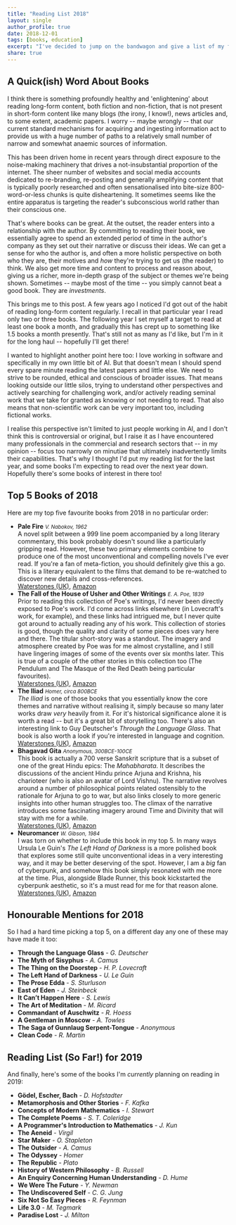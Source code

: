 ```yaml
---
title: "Reading List 2018"
layout: single
author_profile: true
date: 2018-12-01 
tags: [books, education]
excerpt: "I've decided to jump on the bandwagon and give a list of my favourite books of 2019. There's also some thoughts on the importance of books more generally too."
share: true
---
```


## A Quick(ish) Word About Books

I think there is something profoundly healthy and 'enlightening' about reading long-form content, both fiction and non-fiction, that is not present in short-form content like many blogs (the irony, I know!), news articles and, to some extent, academic papers. I worry -- maybe wrongly -- that our current standard mechanisms for acquiring and ingesting information act to provide us with a huge number of paths to a relatively small number of narrow and somewhat anaemic sources of information.

This has been driven home in recent years through direct exposure to the noise-making machinery that drives a not-insubstantial proportion of the internet. The sheer number of websites and social media accounts dedicated to re-branding, re-posting and generally amplifying content that is typically poorly researched and often sensationalised into bite-size 800-word-or-less chunks is quite disheartening. It sometimes seems like the entire apparatus is targeting the reader's subconscious world rather than their conscious one.

That's where books can be great. At the outset, the reader enters into a relationship with the author. By committing to reading their book, we essentially agree to spend an extended period of time in the author's company as they set out their narrative or discuss their ideas. We can get a sense for who the author is, and often a more holistic perspective on both who they are, their motives and _how_ they're trying to get us (the reader) to think. We also get more time and content to process and reason about, giving us a richer, more in-depth grasp of the subject or themes we're being shown. Sometimes -- maybe most of the time -- you simply cannot beat a good book. They are _investments_. 

This brings me to this post. A few years ago I noticed I'd got out of the habit of reading long-form content regularly. I recall in that particular year I read only two or three books. The following year I set myself a target to read at least one book a month, and gradually this has crept up to something like 1.5 books a month presently. That's still not as many as I'd like, but I'm in it for the long haul -- hopefully I'll get there! 

I wanted to highlight another point here too: I love working in software and specifically in my own little bit of AI. But that doesn't mean I should spend every spare minute reading the latest papers and little else. We need to strive to be rounded, ethical and conscious of broader issues. That means looking outside our little silos, trying to understand other perspectives and actively searching for challenging work, and/or actively reading seminal work that we take for granted as knowing or not needing to read. That also means that non-scientific work can be very important too, including fictional works.

I realise this perspective isn't limited to just people working in AI, and I don't think this is controversial or original, but I raise it as I have encountered many professionals in the commercial and research sectors that -- in my opinion -- focus too narrowly on minutiae that ultimately inadvertently limits their capabilities. That's why I thought I'd put my reading list for the last year, and some books I'm expecting to read over the next year down. Hopefully there's some books of interest in there too!

## Top 5 Books of 2018

Here are my top five favourite books from 2018 in no particular order:

* **Pale Fire**
    <small>*V. Nabokov, 1962*</small>
    <br>A novel split between a 999 line poem accompanied by a long literary commentary, this book probably doesn't sound like a particularly gripping read. However, these two primary elements combine to produce one of the most unconventional and compelling novels I've ever read. If you're a fan of meta-fiction, you should definitely give this a go. This is a literary equivalent to the films that demand to be re-watched to discover new details and cross-references.
    <br>[Waterstones (UK)](https://www.waterstones.com/book/pale-fire/vladimir-nabokov/mary-mccarthy/9780141185262), [Amazon](https://www.amazon.co.uk/Pale-Fire-Penguin-Modern-Classics/dp/0141185260)
* **The Fall of the House of Usher and Other Writings** 
    <small>*E. A. Poe, 1839*</small>
    <br>Prior to reading this collection of Poe's writings, I'd never been directly exposed to Poe's work. I'd come across links elsewhere (in Lovecraft's work, for example), and these links had intrigued me, but I never quite got around to actually reading any of his work. This collection of stories is good, though the quality and clarity of some pieces does vary here and there. The titular short-story was a standout. The imagery and atmosphere created by Poe was for me almost crystalline, and I still have lingering images of some of the events over six months later. This is true of a couple of the other stories in this collection too (The Pendulum and The Masque of the Red Death being particular favourites).
    <br>[Waterstones (UK)](https://www.waterstones.com/book/the-fall-of-the-house-of-usher-and-other-writings/edgar-allan-poe/harland-miller/9780141439815), [Amazon](https://www.amazon.co.uk/House-Usher-Writings-Penguin-Classics/dp/0141439815)
* **The Iliad**
    <small>*Homer, circa 800BCE*</small>
    <br>_The Iliad_ is one of those books that you essentially know the core themes and narrative without realising it, simply because so many later works draw _very_ heavily from it. For it's historical significance alone it is worth a read -- but it's a great bit of storytelling too. There's also an interesting link to Guy Deutscher's _Through the Language Glass_. That book is also worth a look if you're interested in language and cognition.
    <br>[Waterstones (UK)](https://www.waterstones.com/book/the-iliad/homer/martin-hammond/9780140444445), [Amazon](https://www.amazon.co.uk/Penguin-Classics-Homer-Iliad/dp/0140444440)
* **Bhagavad Gita** 
    <small>*Anonymous, 300BCE-100CE*</small>
    <br>This book is actually a 700 verse Sanskrit scripture that is a subset of one of the great Hindu epics: The _Mahabharata_. It describes the discussions of the ancient Hindu prince Arjuna and Krishna, his charioteer (who is also an avatar of Lord Vishnu). The narrative revolves around a number of philosophical points related ostensibly to the rationale for Arjuna to go to war, but also links closely to more generic insights into other human struggles too. The climax of the narrative introduces some fascinating imagery around Time and Divinity that will stay with me for a while.
    <br>[Waterstones (UK)](https://www.waterstones.com/book/the-bhagavad-gita/simon-brodbeck/laurie-l-patton/9780140447903), [Amazon](https://www.amazon.co.uk/Bhagavad-Gita-Penguin-Classics/dp/0140449183)
* **Neuromancer** 
    <small>*W. Gibson, 1984*</small>
    <br>I was torn on whether to include this book in my top 5. In many ways Ursula Le Guin's  _The Left Hand of Darkness_ is a more polished book that explores some still quite unconventional ideas in a very interesting way, and it may be better deserving of the spot. However, I am a _big_ fan of cyberpunk, and somehow this book simply resonated with me more at the time. Plus, alongside Blade Runner, this book kickstarted the cyberpunk aesthetic, so it's a must read for me for that reason alone.
    <br>[Waterstones (UK)](https://www.waterstones.com/book/neuromancer/william-gibson/9781473217386), [Amazon](https://www.amazon.co.uk/Neuromancer-S-F-MASTERWORKS-William-Gibson/dp/1473217385)

## Honourable Mentions for 2018

So I had a hard time picking a top 5, on a different day any one of these may have made it too:

* **Through the Language Glass** - *G. Deutscher*
* **The Myth of Sisyphus** - *A. Camus*
* **The Thing on the Doorstep** - *H. P. Lovecraft*
* **The Left Hand of Darkness** - *U. Le Guin*
* **The Prose Edda** - *S. Sturluson*
* **East of Eden** - *J. Steinbeck*
* **It Can’t Happen Here** - *S. Lewis*
* **The Art of Meditation** - *M. Ricard*
* **Commandant of Auschwitz** - *R. Hoess*
* **A Gentleman in Moscow** - *A. Towles*
* **The Saga of Gunnlaug Serpent-Tongue** - *Anonymous*
* **Clean Code** - *R. Martin*

## Reading List (So Far!) for 2019

And finally, here's some of the books I'm _currently_ planning on reading in 2019:

* **Gödel, Escher, Bach** - *D. Hofstadter*
* **Metamorphosis and Other Stories** - *F. Kafka*
* **Concepts of Modern Mathematics** - *I. Stewart*
* **The Complete Poems** - *S. T. Coleridge*
* **A Programmer's Introduction to Mathematics** - *J. Kun*
* **The Aeneid** - *Virgil*
* **Star Maker** - *O. Stapleton*
* **The Outsider** - *A. Camus*
* **The Odyssey** - *Homer*
* **The Republic** - *Plato*
* **History of Western Philosophy** - *B. Russell*
* **An Enquiry Concerning Human Understanding** - *D. Hume*
* **We Were The Future** - *Y. Newman*
* **The Undiscovered Self** - *C. G. Jung*
* **Six Not So Easy Pieces** - *R. Feynman*
* **Life 3.0** - *M. Tegmark*
* **Paradise Lost** - *J. Milton*
